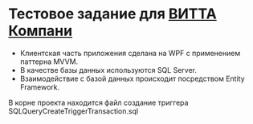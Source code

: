 # Тестовое задание для [ВИТТА Компани](http://vitta.ru/)

* Клиентская часть приложения сделана на WPF с применением паттерна MVVM.
* В качестве базы данных используются SQL Server.
* Взаимодействие с базой данных происходит посредством Entity Framework.

В корне проекта находится файл создание триггера SQLQueryCreateTriggerTransaction.sql
